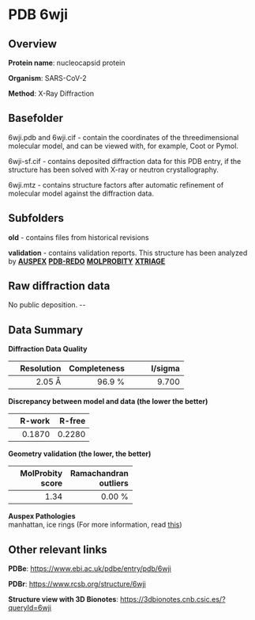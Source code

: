 # PDB 6wji

## Overview

**Protein name**: nucleocapsid protein

**Organism**: SARS-CoV-2

**Method**: X-Ray Diffraction

## Basefolder

6wji.pdb and 6wji.cif - contain the coordinates of the threedimensional molecular model, and can be viewed with, for example, Coot or Pymol.

6wji-sf.cif - contains deposited diffraction data for this PDB entry, if the structure has been solved with X-ray or neutron crystallography.

6wji.mtz - contains structure factors after automatic refinement of molecular model against the diffraction data.

## Subfolders



**old** - contains files from historical revisions

**validation** - contains validation reports. This structure has been analyzed by [**AUSPEX**](https://github.com/thorn-lab/coronavirus_structural_task_force/tree/master/pdb/nucleocapsid_protein/SARS-CoV-2/6wji/validation/auspex) [**PDB-REDO**](https://github.com/thorn-lab/coronavirus_structural_task_force/tree/master/pdb/nucleocapsid_protein/SARS-CoV-2/6wji/validation/pdb-redo) [**MOLPROBITY**](https://github.com/thorn-lab/coronavirus_structural_task_force/tree/master/pdb/nucleocapsid_protein/SARS-CoV-2/6wji/validation/molprobity) [**XTRIAGE**](https://github.com/thorn-lab/coronavirus_structural_task_force/blob/master/pdb/nucleocapsid_protein/SARS-CoV-2/6wji/validation/Xtriage_output.log) 

## Raw diffraction data

No public deposition. --<br> 

## Data Summary
**Diffraction Data Quality**

|   | Resolution | Completeness| I/sigma |
|---|-------------:|----------------:|--------------:|
|   |2.05 Å|96.9  %|<img width=50/>9.700|

**Discrepancy between model and data (the lower the better)**

|   | **R-work**| **R-free**   
|---|-------------:|----------------:|           
||  0.1870|  0.2280|

**Geometry validation (the lower, the better)**

|   |**MolProbity<br>score**| **Ramachandran<br>outliers** 
|---|-------------:|----------------:|
||  1.34|  0.00 %|

**Auspex Pathologies**<br> manhattan, ice rings (For more information, read [this](https://github.com/thorn-lab/coronavirus_structural_task_force/blob/master/pdb/nucleocapsid_protein/SARS-CoV-2/6wji/validation/auspex/6wji_auspex_comments.txt))

 



## Other relevant links 
**PDBe**:  https://www.ebi.ac.uk/pdbe/entry/pdb/6wji
 
**PDBr**: https://www.rcsb.org/structure/6wji 

**Structure view with 3D Bionotes**: https://3dbionotes.cnb.csic.es/?queryId=6wji

